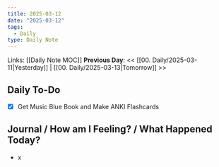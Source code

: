 ```yaml
---
title: 2025-03-12
date: "2025-03-12"
tags:
  - Daily
type: Daily Note
---
```


Links: [[Daily Note MOC]]
**Previous Day**: << [[00. Daily/2025-03-11|Yesterday]] | [[00. Daily/2025-03-13|Tomorrow]] >>

## Daily To-Do
- [x] Get Music Blue Book and Make ANKI Flashcards
## Journal / How am I Feeling? / What Happened Today?
- x